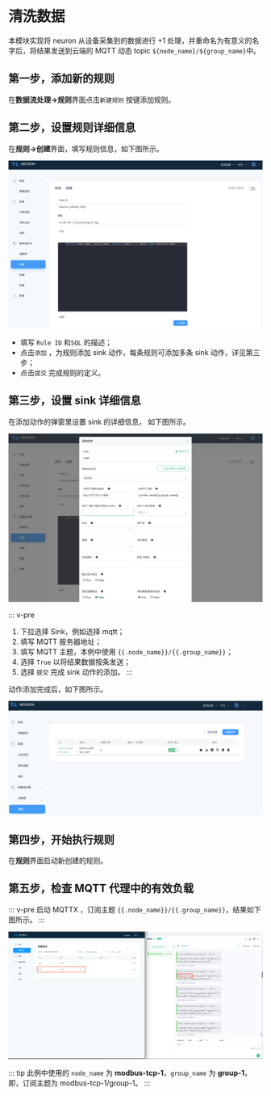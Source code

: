 # 清洗数据

本模块实现将 neuron 从设备采集到的数据进行 +1 处理，并重命名为有意义的名字后，将结果发送到云端的 MQTT 动态 topic `${node_name}/${group_name}`中。

## 第一步，添加新的规则

在**数据流处理->规则**界面点击`新建规则` 按键添加规则。

## 第二步，设置规则详细信息

在**规则->创建**界面，填写规则信息，如下图所示。

![data-stream-rules-add-action](./assets/data-stream-rules-add-action.png)

* 填写 `Rule ID` 和`SQL` 的描述；
* 点击`添加` ，为规则添加 sink 动作，每条规则可添加多条 sink 动作，详见第三步；
* 点击`提交` 完成规则的定义。


## 第三步，设置 sink 详细信息

在添加动作的弹窗里设置 sink 的详细信息， 如下图所示。

![data-stream-rules-action](./assets/data-stream-rules-action.png)

::: v-pre

1. 下拉选择 Sink，例如选择 mqtt；
2. 填写 MQTT 服务器地址；
3. 填写 MQTT 主题，本例中使用 `{{.node_name}}/{{.group_name}}`；
4. 选择 `True` 以将结果数据按条发送；
5. 选择 `提交` 完成 sink 动作的添加。
:::

动作添加完成后，如下图所示。

![data-stream-rules](./assets/data-stream-rules.png)

## 第四步，开始执行规则

在**规则**界面启动新创建的规则。

## 第五步，检查 MQTT 代理中的有效负载

::: v-pre
启动 MQTTX ，订阅主题 `{{.node_name}}/{{.group_name}}`，结果如下图所示。
:::

![result](./assets/result.png)

::: tip
此例中使用的 `node_name` 为 **modbus-tcp-1**，`group_name` 为 **group-1**，即，订阅主题为 modbus-tcp-1/group-1。
:::

